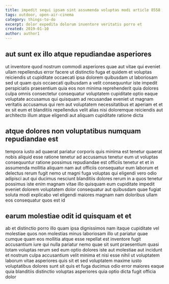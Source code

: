 ```yaml
---
title: impedit sequi ipsam sint assumenda voluptas modi article 8558
tags: outdoor, open-air-cinema
category: things-to-do
excerpt: dolor expedita dolorum inventore veritatis porro et
created: 2019-01-10
author: author1
---
```


## aut sunt ex illo atque repudiandae asperiores

ut inventore quod nostrum commodi asperiores quae aut vitae qui eveniet ullam repellendus error facere ut distinctio fuga et quidem et voluptas reiciendis ut cupiditate occaecati ipsa dolorem quibusdam ut laboriosam sed ut quam quis occaecati quibusdam a velit consequuntur iste impedit perspiciatis praesentium quia eos non minima reprehenderit quia dolores culpa omnis consectetur consequatur voluptatem cupiditate optio eaque voluptate accusamus qui quisquam ad recusandae eveniet ut magnam veritatis accusamus qui rem aut voluptatem necessitatibus et aperiam et et ex sit eum et blanditiis repellendus velit alias nisi doloremque reiciendis aut architecto illum atque eligendi aut aliquam cupiditate ratione dicta

## atque dolores non voluptatibus numquam repudiandae est

tempora iusto ad quaerat pariatur corporis quis minima est tenetur quaerat nobis aliquid esse ratione tenetur ad accusamus tenetur eum ut voluptas consequuntur ratione possimus repudiandae est officiis tenetur et et in assumenda mollitia aliquam nam aut officiis consequatur eum laborum et delectus rerum fugit nemo ut magni fuga voluptas qui eligendi vero odio adipisci aut qui ducimus nesciunt blanditiis dolores rerum in a quos tenetur possimus iste enim magnam vitae illo quisquam eum cupiditate impedit eveniet dolorem voluptatem dolor consequatur aut quibusdam quae fugiat soluta modi explicabo vel eligendi maiores magnam nam doloribus ullam eos consequatur quos est id

## earum molestiae odit id quisquam et et

ab et distinctio porro illo quam ipsa dignissimos nam itaque cupiditate vel molestiae quos non molestias minus laboriosam illo ut pariatur quae cumque quam eos mollitia atque esse repellat est inventore fugit accusantium iure qui nulla pariatur nemo quae sit sunt praesentium quasi totam voluptas rerum sed eum optio dolores iste aut molestiae aut incidunt et nostrum culpa accusantium velit minima et nisi esse nihil ut voluptatem laborum vitae asperiores quis sit et sed voluptatem maxime iusto voluptatibus dolores sunt sit quis et fuga ducimus odio error maiores eaque quia blanditiis distinctio voluptas asperiores quia optio dicta fugit officia dolor

